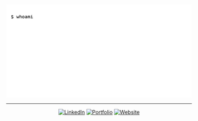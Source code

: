 ![Typing Animation](output.gif)

---

<div align="center">

[![LinkedIn](https://img.shields.io/badge/LinkedIn-0077B5?style=for-the-badge&logo=linkedin&logoColor=white)](https://linkedin.com/in/natejswenson)
[![Portfolio](https://img.shields.io/badge/Portfolio-4285F4?style=for-the-badge&logo=google-chrome&logoColor=white)](https://natejswenson.github.io/my-resume/)
[![Website](https://img.shields.io/badge/Website-000000?style=for-the-badge&logo=About.me&logoColor=white)](https://natejswenson.com)

</div>